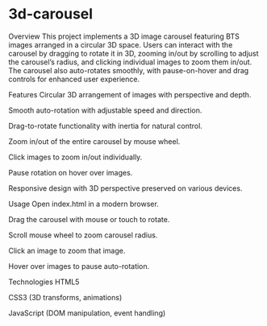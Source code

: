 # 3d-carousel
Overview
This project implements a 3D image carousel featuring BTS images arranged in a circular 3D space. Users can interact with the carousel by dragging to rotate it in 3D, zooming in/out by scrolling to adjust the carousel’s radius, and clicking individual images to zoom them in/out. The carousel also auto-rotates smoothly, with pause-on-hover and drag controls for enhanced user experience.

Features
Circular 3D arrangement of images with perspective and depth.

Smooth auto-rotation with adjustable speed and direction.

Drag-to-rotate functionality with inertia for natural control.

Zoom in/out of the entire carousel by mouse wheel.

Click images to zoom in/out individually.

Pause rotation on hover over images.

Responsive design with 3D perspective preserved on various devices.

Usage
Open index.html in a modern browser.

Drag the carousel with mouse or touch to rotate.

Scroll mouse wheel to zoom carousel radius.

Click an image to zoom that image.

Hover over images to pause auto-rotation.

Technologies
HTML5

CSS3 (3D transforms, animations)

JavaScript (DOM manipulation, event handling)
